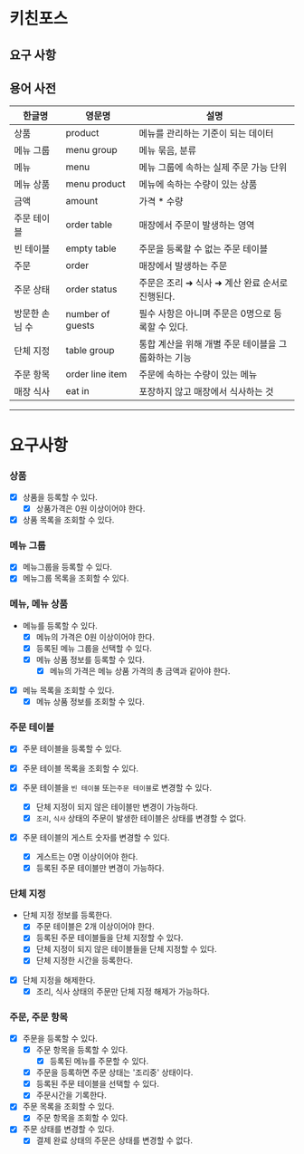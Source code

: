 # 키친포스

## 요구 사항

## 용어 사전

| 한글명 | 영문명 | 설명 |
| --- | --- | --- |
| 상품 | product | 메뉴를 관리하는 기준이 되는 데이터 |
| 메뉴 그룹 | menu group | 메뉴 묶음, 분류 |
| 메뉴 | menu | 메뉴 그룹에 속하는 실제 주문 가능 단위 |
| 메뉴 상품 | menu product | 메뉴에 속하는 수량이 있는 상품 |
| 금액 | amount | 가격 * 수량 |
| 주문 테이블 | order table | 매장에서 주문이 발생하는 영역 |
| 빈 테이블 | empty table | 주문을 등록할 수 없는 주문 테이블 |
| 주문 | order | 매장에서 발생하는 주문 |
| 주문 상태 | order status | 주문은 조리 ➜ 식사 ➜ 계산 완료 순서로 진행된다. |
| 방문한 손님 수 | number of guests | 필수 사항은 아니며 주문은 0명으로 등록할 수 있다. |
| 단체 지정 | table group | 통합 계산을 위해 개별 주문 테이블을 그룹화하는 기능 |
| 주문 항목 | order line item | 주문에 속하는 수량이 있는 메뉴 |
| 매장 식사 | eat in | 포장하지 않고 매장에서 식사하는 것 |
---
# 요구사항

### 상품
* [x] 상품을 등록할 수 있다.
  * [x] 상품가격은 0원 이상이어야 한다.
* [x] 상품 목록을 조회할 수 있다.

### 메뉴 그룹
* [x] 메뉴그룹을 등록할 수 있다.
* [x] 메뉴그룹 목록을 조회할 수 있다.

### 메뉴, 메뉴 상품
* 메뉴를 등록할 수 있다.
    * [x] 메뉴의 가격은 0원 이상이어야 한다.
    * [x] 등록된 메뉴 그룹을 선택할 수 있다.
    * [x] 메뉴 상품 정보를 등록할 수 있다.
        * [x] 메뉴의 가격은 메뉴 상품 가격의 총 금액과 같아야 한다.
    
* [x] 메뉴 목록을 조회할 수 있다.
    * [x] 메뉴 상품 정보를 조회할 수 있다.

### 주문 테이블
* [x] 주문 테이블을 등록할 수 있다.

* [x] 주문 테이블 목록을 조회할 수 있다.

* [x] 주문 테이블을 `빈 테이블` 또는`주문 테이블`로 변경할 수 있다.
  * [x] 단체 지정이 되지 않은 테이블만 변경이 가능하다.
  * [x] `조리`, `식사` 상태의 주문이 발생한 테이블은 상태를 변경할 수 없다.

* [x] 주문 테이블의 게스트 숫자를 변경할 수 있다.
  * [x] 게스트는 0명 이상이어야 한다.
  * [x] 등록된 주문 테이블만 변경이 가능하다.

### 단체 지정
* 단체 지정 정보를 등록한다.
  * [x] 주문 테이블은 2개 이상이어야 한다.
  * [x] 등록된 주문 테이블들을 단체 지정할 수 있다.
  * [x] 단체 지정이 되지 않은 테이블들을 단체 지정할 수 있다.
  * [x] 단체 지정한 시간을 등록한다.
* [x] 단체 지정을 해제한다.
  * [x] 조리, 식사 상태의 주문만 단체 지정 해제가 가능하다.

### 주문, 주문 항목
* [x] 주문을 등록할 수 있다.
    * [x] 주문 항목을 등록할 수 있다.
        * [x] 등록된 메뉴를 주문할 수 있다.
    * [x] 주문을 등록하면 주문 상태는 '조리중' 상태이다.
    * [x] 등록된 주문 테이블을 선택할 수 있다.
    * [x] 주문시간을 기록한다.
    
* [x] 주문 목록을 조회할 수 있다.
    * [x] 주문 항목을 조회할 수 있다.
    
* [x] 주문 상태를 변경할 수 있다.
    * [x] 결제 완료 상태의 주문은 상태를 변경할 수 없다.
